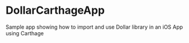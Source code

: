 # DollarCarthageApp
Sample app showing how to import and use Dollar library in an iOS App using Carthage
